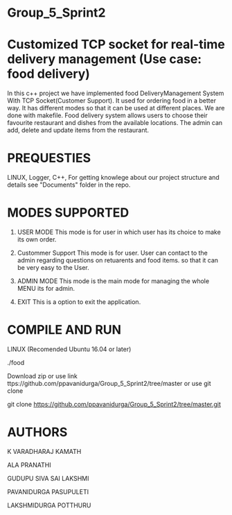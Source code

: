 # Group_5_Sprint2 
# Customized TCP socket for real-time delivery management (Use case: food delivery)

In this c++ project we have implemented food DeliveryManagement System With TCP Socket(Customer Support). It used for ordering food in a better way. It has different modes so that it can be used at different places.
We are done with makefile. Food delivery system allows users to choose their favourite restaurant and dishes from the available locations. The admin can add, delete and update items from the restaurant.
# PREQUESTIES
LINUX,
Logger,
C++,
For getting knowlege about our project structure and details see "Documents" folder in the repo.

# MODES SUPPORTED

1. USER MODE
This mode is for user in which user has its choice to make its own order.

2. Custommer Support
This mode is for user. User can contact to the admin regarding questions on retuarents and food items. so that it can be very easy to the User.

3. ADMIN MODE
This mode is the main mode for managing the whole MENU its for admin.

4. EXIT
This is a option to exit the application.

# COMPILE AND RUN
LINUX (Recomended Ubuntu 16.04 or later)

./food

Download zip or use link ttps://github.com/ppavanidurga/Group_5_Sprint2/tree/master or use git clone

git clone https://github.com/ppavanidurga/Group_5_Sprint2/tree/master.git

# AUTHORS
K VARADHARAJ KAMATH

ALA PRANATHI

GUDUPU SIVA SAI LAKSHMI

PAVANIDURGA PASUPULETI

LAKSHMIDURGA POTTHURU


